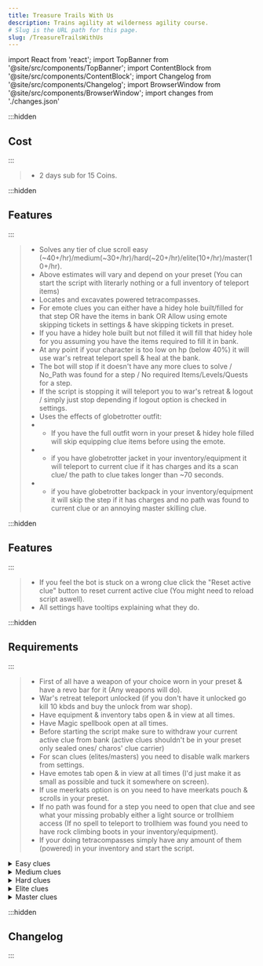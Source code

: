 ```yaml
---
title: Treasure Trails With Us
description: Trains agility at wilderness agility course.
# Slug is the URL path for this page.
slug: /TreasureTrailsWithUs
---
```


import React from 'react';
import TopBanner from '@site/src/components/TopBanner';
import ContentBlock from '@site/src/components/ContentBlock';
import Changelog from '@site/src/components/Changelog';
import BrowserWindow from '@site/src/components/BrowserWindow';
import changes from './changes.json'

<TopBanner title="Treasure Trails With Us" version="v1.0.0" author="ARMAR" skill="Money Making">
</TopBanner>

:::hidden

## Cost

:::

<ContentBlock title="Cost">

> - 2 days sub for 15 Coins.

</ContentBlock>

:::hidden

## Features

:::

<ContentBlock title="Features">

> - Solves any tier of clue scroll easy (~40+/hr)/medium(~30+/hr)/hard(~20+/hr)/elite(10+/hr)/master(10+/hr).
> - Above estimates will vary and depend on your preset (You can start the script with literarly nothing or a full inventory of teleport items)
> - Locates and excavates powered tetracompasses.
> - For emote clues you can either have a hidey hole built/filled for that step OR have the items in bank OR Allow using emote skipping tickets in settings & have skipping tickets in preset.
> - If you have a hidey hole built but not filled it will fill that hidey hole for you assuming you have the items required to fill it in bank.
> - At any point if your character is too low on hp (below 40%) it will use war's retreat teleport spell & heal at the bank.
> - The bot will stop if it doesn't have any more clues to solve / No_Path was found for a step / No required Items/Levels/Quests for a step.
> - If the script is stopping it will teleport you to war's retreat & logout / simply just stop depending if logout option is checked in settings.
> - Uses the effects of globetrotter outfit:
> - - If you have the full outfit worn in your preset & hidey hole filled will skip equipping clue items before using the emote.
> - - if you have globetrotter jacket in your inventory/equipment it will teleport to current clue if it has charges and its a scan clue/ the path to clue takes longer than ~70 seconds.
> - - if you have globetrotter backpack in your inventory/equipment it will skip the step if it has charges and no path was found to current clue or an annoying master skilling clue.

</ContentBlock>

:::hidden

## Features

:::

<ContentBlock title="Settings">

> - If you feel the bot is stuck on a wrong clue click the "Reset active clue" button to reset current active clue (You might need to reload script aswell).
> - All settings have tooltips explaining what they do. 

</ContentBlock>

:::hidden

## Requirements

:::
<ContentBlock title="Requirements/Instructions">

> - First of all have a weapon of your choice worn in your preset & have a revo bar for it (Any weapons will do).
> - War's retreat teleport unlocked (if you don't have it unlocked go kill 10 kbds and buy the unlock from war shop).
> - Have equipment & inventory tabs open & in view at all times.
> - Have Magic spellbook open at all times.
> - Before starting the script make sure to withdraw your current active clue from bank (active clues shouldn't be in your preset only sealed ones/ charos' clue carrier)
> - For scan clues (elites/masters) you need to disable walk markers from settings.
> - Have emotes tab open & in view at all times (I'd just make it as small as possible and tuck it somewhere on screen).
> - If use meerkats option is on you need to have meerkats pouch & scrolls in your preset.
> - If no path was found for a step you need to open that clue and see what your missing probably either a light source or trollhiem access (If no spell to teleport to trollhiem was found you need to have rock climbing boots in your inventory/equipment).
> - If your doing tetracompasses simply have any amount of them (powered) in your inventory and start the script.

<details>
<summary>Easy clues</summary>

>  - RS Wiki Page: https://runescape.wiki/w/Clue_scroll_(easy)#Requirements
>  - Any requirement that needs partial completion of a quest will require the completion of the quest for this script.
>  - If not using globetrotter outfit for emote clues YOU NEED TO HAVE SPACE IN YOUR PRESET FOR THE ITEMS IT REQUIRES TO WITHDRAW (and enough inventory space to remove all equipped items if needed).
>
<details>
<summary>Required Items(for emote clues)</summary>

>  1) Bronze dagger.
>  2) Iron full helm.
>  3) Gold ring.
>  4) Iron med helm.
>  5) Emerald ring.
>  6) Leather gloves.
>  7) Iron kiteshield.
>  8) Steel longsword.
>  9) Studded chaps.
>  10) Bronze platelegs.
>  11) Steel pickaxe.
>  12) Steel med helm.
>  13) Iron platelegs.
>  14) Emerald amulet.
>  15) Oak shieldbow.
>  16) Gold ring.
>  17) Leather chaps.
>  18) Steel mace.
>  19) Studded leather coif.
>  20) Steel plateskirt.
>  21) Sapphire necklace.
>  22) Polar camo top.
>  23) Leather gloves.
>  24) Leather boots.
>  25) Iron platebody.
>  26) Studded chaps.
>  27) Bronze full helm.
>  28) Sapphire necklace.
>  29) Polar camo legs.
>  30) Oak shortbow.
>  31) Iron chainbody.
>  32) Sapphire ring.
>  33) Shieldbow.
>  34) Gold necklace.
>  35) Gold ring.
>  36) Bronze spear.
>  37) Holy symbol.
>  38) Leather vambraces.
>  39) Iron warhammer.
>  40) Emerald ring.
>  41) Wood camo top.
>  42) Tiara.
>  43) Steel full helm.
>  44) Steel platebody.
>  45) Iron plateskirt.
>  46) Air tiara.
>  47) Bronze 2h sword.
>  48) Gold amulet.
>  49) Iron armoured boots.
>  50) Unholy symbol.
>  51) Steel hatchet.
>  52) Studded body.
>  53) Bronze platelegs.
>  54) Mud pie.
>  55) Sapphire ring.
>  56) Yellow flowers.
>  57) Leather chaps.
>  58) Sapphire amulet.
>  59) Emerald ring.
>  60) Bronze chainbody.
>  61) Studded leather coif.
>  62) Iron platebody.
>  63) Leather gloves.
>  64) Leather cowl.
>  65) Amulet of strength.
>  66) Iron scimitar.
>  67) Ruby amulet.
>  68) Blue flowers.
>  69) Leather gloves.
>  70) Leather chaps.
>  71) Bronze hatchet.
>  72) Hard leather body.
>  73) Iron chainbody.
>  74) Leather chaps.
>  75) Studded leather coif.
</details>
</details>
<details>
<summary>Medium clues</summary>

>  - RS Wiki Page: https://runescape.wiki/w/Clue_scroll_(medium)#Requirements
>  - Any requirement that needs partial completion of a quest will require the completion of the quest for this script.
>  - If not using globetrotter outfit for emote clues YOU NEED TO HAVE SPACE IN YOUR PRESET FOR THE ITEMS IT REQUIRES TO WITHDRAW (and enough inventory space to remove all equipped items if needed).
>
<details>
<summary>Required Items(for emote clues)</summary>

>  1) Spiny helmet.
>  2) Mithril platelegs.
>  3) Iron 2h sword.
>  4) Mithril plateskirt.
>  5) Maple shieldbow.
>  6) Iron hatchet.
>  7) Steel kiteshield.
>  8) Mithril full helm.
>  9) Green dragonhide chaps.
>  10) Ring of duelling (8) or Ring of duelling (7) or Ring of duelling (6) or Ring of duelling (5) or Ring of duelling (4) or Ring of duelling (3) or Ring of duelling (2) or Ring of duelling (1).
>  11) Mithril med helm.
>  12) Ruby amulet.
>  13) Mithril scimitar.
>  14) Iron square shield.
>  15) Steel platebody.
>  16) Maple shortbow.
>  17) Bronze armoured boots.
>  18) Green dragonhide chaps.
>  19) Steel kiteshield.
>  20) Ring of forging.
>  21) Iron crossbow.
>  22) Adamant med helm.
>  23) Snakeskin chaps.
>  24) Mithril chainbody.
>  25) Green dragonhide chaps.
>  26) Ruby amulet.
>  27) Green dragonhide body.
>  28) Green dragonhide chaps.
>  29) Steel square shield.
>  30) Blood'n'tar snelm (pointed).
>  31) Snakeskin boots.
>  32) Iron pickaxe.
>  33) Blood'n'tar snelm (round).
>  34) Hard leather body.
>  35) Silver sickle.
>  36) Bruise blue snelm (pointed).
>  37) Staff of air.
</details>
</details>

<details>
<summary>Hard clues</summary>

>  - RS Wiki Page: https://runescape.wiki/w/Clue_scroll_(hard)#Requirements
>  - Any requirement that needs partial completion of a quest will require the completion of the quest for this script.
>  - If not using globetrotter outfit for emote clues YOU NEED TO HAVE SPACE IN YOUR PRESET FOR THE ITEMS IT REQUIRES TO WITHDRAW (and enough inventory space to remove all equipped items if needed).
>
<details>
<summary>Required Items</summary>

>  1) Bronze platelegs.
>  2) Iron platebody.
>  3) Blue dragonhide vambraces.
>  4) Elemental shield.
>  5) Blue dragonhide chaps.
>  6) Rune warhammer.
>  7) Blue dragonhide body.
>  8) Blue dragonhide vambraces.
>  9) Ring of life.
>  10) Amulet of glory or Amulet of glory (1) or Amulet of glory (2) or Amulet of glory (3) or Amulet of glory (4).
>  11) Adamant 2h sword.
>  12) Iron square shield.
>  13) Blue dragonhide vambraces.
>  14) Iron pickaxe.
>  15) Diamond ring.
>  16) Amulet of power.
>  17) Rune full helm.
>  18) Blue dragonhide chaps.
>  19) Fire battlestaff.
>  20) Mithril platelegs.
>  21) Ring of life.
>  22) Rune hatchet.
>  23) Splitbark helm.
>  24) Mud pie.
>  25) Rune platebody.
</details>
</details>
<details>
<summary>Elite clues</summary>

>  - RS Wiki Page: https://runescape.wiki/w/Clue_scroll_(elite)#Requirements
>  - Any requirement that needs partial completion of a quest will require the completion of the quest for this script.
>  - If you have keldagrim unlocked then you need to have visited keldagrim once (You can confirm its valid if you can use luck of the dwarf's keldagrim teleport).
>  - A Light source in your preset (only sapphire lantern and emeral lantern are handled)
>  - If your creating sapphire lantern, buy bullseye lantern (third one on GE that says "A sturdy steel lantern."), sapphire, then use the sapphire on the bullseye lantern.
>
<details>
<summary>Required Items(for emote clues)</summary>

> None.
</details>
</details>

<details>
<summary>Master clues</summary>

>  - RS Wiki Page: https://runescape.wiki/w/Clue_scroll_(master)#Requirements
>  - Any requirement that needs partial completion of a quest will require the completion of the quest for this script.
>  - If not using globetrotter outfit for emote clues YOU NEED TO HAVE SPACE IN YOUR PRESET FOR THE ITEMS IT REQUIRES TO WITHDRAW (and enough inventory space to remove all equipped items if needed).
>  - You need to have some supplies to go on uncharted islands.
>  - If you have completed 'Gower Quest' you need to have Disk of Returning in your preset.
>  - Your inventory needs to have atleast 3 free spaces.
>  - You cannot put skilling clue items in your preset only teleport items allowed.

<details>
<summary>Skilling Steps Additional requirements</summary>
>  - Skilling clues require all these https://runescape.wiki/w/Treasure_Trails/Guide/Skill_riddle_challenges.
>  - You need to have these ingredients/items in your bank:
>  - - torstol potion (unf) , jangerberries to make zamorak brews. 
>  - - toadflax potion (unf) , crushed bird nest to make saradomin brews. 
>  - - black dragon leathers , threads to make black dragonhide bodies. 
>  - - decorated cooking urn (nr), a fire rune to make decorated cooking urns.
>  - - raw sharks.
>  - - elder logs & magic logs.
>  - - raw wild pies.
>  - - pure essence.
>  - - Great white shark bait.
>  - You need to have some rune bars in your metal bank.
>  - You need to have some banite ores in your metal bank. 
>  - You need to have some cash in your money pouch to buy cleansing crystals. 
>  - You need to set your runspan portal to high level, from wizards tower the guy near the east portal can change ur portal direction to high runspan level.
>  - You need to have your Prayer tab open and in view at all times for the prayer skilling step.

</details>
<details>
<summary>Required Items (for emote clues)</summary>

>  1) Fire cape.
>  2) Toktz-ket-xil.
>  3) Spork.
>  4) Enhanced yaktwee stick.
>  5) Dagon'hai hat.
>  6) Amulet of ranging.
>  7) Dark bow.
>  8) Infinity boots.
>  9) Culinaromancer's gloves 10.
>  10) Imphide hood.
>  11) Prifddinian musician's robe top.
>  12) Amulet of magic.
>  13) Iban's staff.
>  14) Ghostly cloak.
>  15) Tan cavalier or Dark cavalier or Black cavalier or Cavalier and mask or Gilded cavalier or Gilded cavalier and mask.
>  16) Asylum surgeon's ring.
>  17) Scabaras mask.
>  18) Lab coat top.
>  19) Lab coat legs.
>  20) Staff of light.
>  21) Green dragon mask or Blue dragon mask or Red dragon mask or Black dragon mask or Frost dragon mask or Bronze dragon mask or Iron dragon mask or Steel dragon mask or Mithril dragon mask or Adamant dragon mask or Dragonstone dragon mask or Onyx dragon mask or Rune dragon mask or Hydrix dragon mask.
>  22) Dragon Rider amulet.
>  23) Dragon defender.
>  24) Demon slayer gloves.
>  25) Red boater or Orange boater or Green boater or Blue boater or Black boater or Gilded boater.
>  26) Cape of legends.
>  27) Ancient staff.
>  28) Prifddinian worker's trousers.
>  29) Berserker ring.
>  30) Holy Cithara.
>  31) Saradomin's murmur.
>  32) Ring of devotion.
</details>
</details>

</ContentBlock>

:::hidden



## Changelog

:::

<Changelog changes={changes}>

</Changelog>